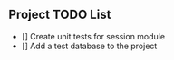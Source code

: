 ## Project TODO List

- [] Create unit tests for session module
- [] Add a test database to the project
